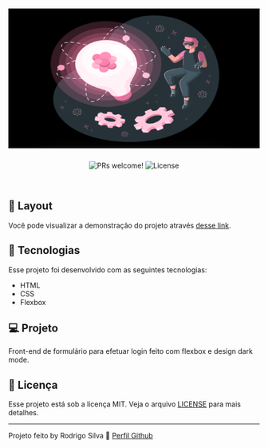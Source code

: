 <h1 align="center">
  <img title="Form login" src="background.png" height="280" width="100%">
</h1>

<p align="center">
 <img src="https://img.shields.io/static/v1?label=PRs&message=welcome&color=49AA26&labelColor=000000" alt="PRs welcome!" />

  <img alt="License" src="https://img.shields.io/static/v1?label=license&message=MIT&color=49AA26&labelColor=000000">
</p>

<br>

## 🔖 Layout

Você pode visualizar a demonstração do projeto através [desse link](https://rodrigosipereira.login.github.io).

## 🚀 Tecnologias

Esse projeto foi desenvolvido com as seguintes tecnologias:

- HTML
- CSS
- Flexbox

## 💻 Projeto

Front-end de formulário para efetuar login feito com flexbox e design dark mode.

## :memo: Licença

Esse projeto está sob a licença MIT. Veja o arquivo [LICENSE](LICENSE.md) para mais detalhes.

---

Projeto feito by Rodrigo Silva :wave: [Perfil Github](https://discordapp.com/invite/gCRAFhc)
